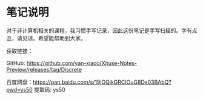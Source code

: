 # 笔记说明

对于非计算机相关的课程，我习惯手写记录，因此这份笔记是手写扫描的。字有点丑，请见谅。希望能帮助到大家。

获取链接：

GitHub: https://github.com/yan-xiaoo/Xjtuse-Notes-Preview/releases/tag/Discrete

百度网盘：https://pan.baidu.com/s/19jOQikGRCIOuG8Dx03BAbQ?pwd=ys50 提取码: ys50